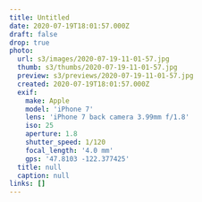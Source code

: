 ```yaml
---
title: Untitled
date: 2020-07-19T18:01:57.000Z
draft: false
drop: true
photo:
  url: s3/images/2020-07-19-11-01-57.jpg
  thumb: s3/thumbs/2020-07-19-11-01-57.jpg
  preview: s3/previews/2020-07-19-11-01-57.jpg
  created: 2020-07-19T18:01:57.000Z
  exif:
    make: Apple
    model: 'iPhone 7'
    lens: 'iPhone 7 back camera 3.99mm f/1.8'
    iso: 25
    aperture: 1.8
    shutter_speed: 1/120
    focal_length: '4.0 mm'
    gps: '47.8103 -122.377425'
  title: null
  caption: null
links: []
---
```

